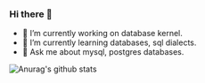 ### Hi there 👋

<!--
**imac-beep/imac-beep** is a ✨ _special_ ✨ repository because its `README.md` (this file) appears on your GitHub profile.

Here are some ideas to get you started:

- 🔭 I’m currently working on ...
- 🌱 I’m currently learning ...
- 👯 I’m looking to collaborate on ...
- 🤔 I’m looking for help with ...
- 💬 Ask me about ...
- 📫 How to reach me: ...
- 😄 Pronouns: ...
- ⚡ Fun fact: ...
-->

- 🔭 I’m currently working on database kernel.
- 🌱 I’m currently learning databases, sql dialects.
- 💬 Ask me about mysql, postgres databases.

![Anurag's github stats](https://github-readme-stats.vercel.app/api?username=imac-beep&count_private=true)
